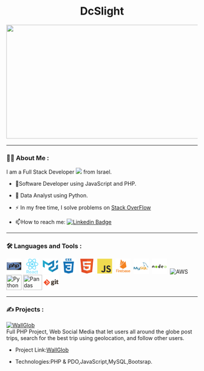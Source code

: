 <div id="header" align="center">
  <h1>
    DcSlight
  
  </h1>
</div>
<div align="center">
  <img src="https://media.giphy.com/media/dWesBcTLavkZuG35MI/giphy.gif" width="600" height="300"/>
</div>

---

### :woman_technologist: About Me :
I am a Full Stack Developer <img src="https://media.giphy.com/media/WUlplcMpOCEmTGBtBW/giphy.gif" width="30"> from Israel.
- :telescope:Software Developer using JavaScript and PHP.

- :seedling: Data Analyst using Python.

- :zap: In my free time, I solve problems on [Stack OverFlow](https://stackoverflow.com/users/18440338/idan-noyshul)
- :mailbox:How to reach me: [![Linkedin Badge](https://img.shields.io/badge/-IdanNoyshul-blue?style=flat&logo=Linkedin&logoColor=white)](www.linkedin.com/in/idan-noyshul)

---

### :hammer_and_wrench: Languages and Tools :
<div>
  <img src="https://github.com/devicons/devicon/blob/master/icons/php/php-original.svg" title="PHP" alt="Php" width="40" height="40"/>&nbsp;
  <img src="https://github.com/devicons/devicon/blob/master/icons/react/react-original-wordmark.svg" title="React" alt="React" width="40" height="40"/>&nbsp;
  <img src="https://github.com/devicons/devicon/blob/master/icons/materialui/materialui-original.svg" title="Material UI" alt="Material UI" width="40" height="40"/>&nbsp;
  <img src="https://github.com/devicons/devicon/blob/master/icons/css3/css3-plain-wordmark.svg"  title="CSS3" alt="CSS" width="40" height="40"/>&nbsp;
  <img src="https://github.com/devicons/devicon/blob/master/icons/html5/html5-original.svg" title="HTML5" alt="HTML" width="40" height="40"/>&nbsp;
  <img src="https://github.com/devicons/devicon/blob/master/icons/javascript/javascript-original.svg" title="JavaScript" alt="JavaScript" width="40" height="40"/>&nbsp;
  <img src="https://github.com/devicons/devicon/blob/master/icons/firebase/firebase-plain-wordmark.svg" title="Firebase" alt="Firebase" width="40" height="40"/>&nbsp;
  <img src="https://github.com/devicons/devicon/blob/master/icons/mysql/mysql-original-wordmark.svg" title="MySQL"  alt="MySQL" width="40" height="40"/>&nbsp;
  <img src="https://github.com/devicons/devicon/blob/master/icons/nodejs/nodejs-original-wordmark.svg" title="NodeJS" alt="NodeJS" width="40" height="40"/>&nbsp;
  <img src="https://cdn.iconscout.com/icon/free/png-256/mongodb-5-1175140.png" title="AWS" alt="AWS" width="40" height="40"/>&nbsp;
  <img src="https://upload.wikimedia.org/wikipedia/commons/thumb/c/c3/Python-logo-notext.svg/1200px-Python-logo-notext.svg.png" title="Python" **alt="Python" width="40" height="40"/>
    <img src="https://cdn.filestackcontent.com/GgTFAbNTtiA09pWpwLAz" title="Pandas" **alt="Pandas" width="50" height="40"/>
  <img src="https://github.com/devicons/devicon/blob/master/icons/git/git-original-wordmark.svg" title="Git" **alt="Git" width="40" height="40"/>
</div>

---


### :writing_hand: Projects :
<!-- BLOG-POST-LIST:START -->
[![WallGlob](https://img.youtube.com/vi/3CqfRD3DkAs/0.jpg)](https://www.youtube.com/watch?v=3CqfRD3DkAs)
</br>
Full PHP Project, Web Social Media that let users all around the globe post trips, search for the best trip using geolocation, and follow other users.
- Project Link:[WallGlob](https://wallglob.com/)

- Technologies:PHP & PDO,JavaScript,MySQL,Bootsrap.


<!-- BLOG-POST-LIST:END -->
